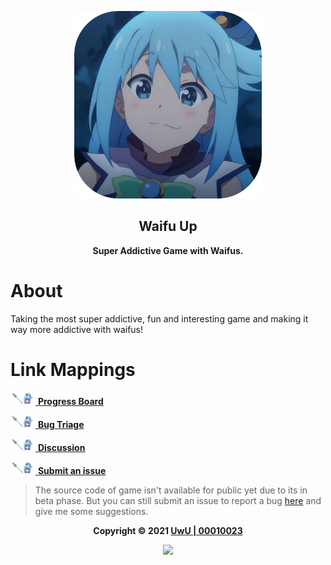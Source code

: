 <p align="center"><img height="300" width="300" src="./assets/main.png"/></p>

<h2 align="center"><b>Waifu Up</b></h2>

<p align="center"><b>Super Addictive Game with Waifus.</b></p>

<h1>About</h1>

Taking the most super addictive, fun and interesting game and making it way more addictive with waifus!

<h1>Link Mappings</h1>

<a href="https://github.com/00010023/waifu.run/projects/1"><img height="20" width="40" src="./assets/ul.png"> <b>Progress Board</b></a>

<a href="https://github.com/00010023/waifu.run/projects/2"><img height="20" width="40" src="./assets/ul.png"> <b>Bug Triage</b></a>

<a href="https://github.com/00010023/waifu.run/discussions"><img height="20" width="40" src="./assets/ul.png"> <b>Discussion</b></a>

<a href="https://github.com/00010023/waifu.run/issues/new/choose"><img height="20" width="40" src="./assets/ul.png"> <b>Submit an issue</b></a>

> The source code of game isn't available for public yet due to its in beta phase. But you can still submit an issue to report a bug [here](https://github.com/mad-maids/maid.ts/issues/new) and give me some suggestions.

<p align="center"><b>Copyright &copy; 2021 <a href="https://uwussi.moe" target="_blank">UwU | 00010023</a></b></p>

<p align="center"><a href="https://github.com/00010023/waifu.run/blob/main/license"><img src="https://img.shields.io/static/v1.svg?style=flat-square&label=License&message=CC0-1.0&logoColor=eceff4&logo=github&colorA=3698FF&colorB=ffffff"/></a></p>
